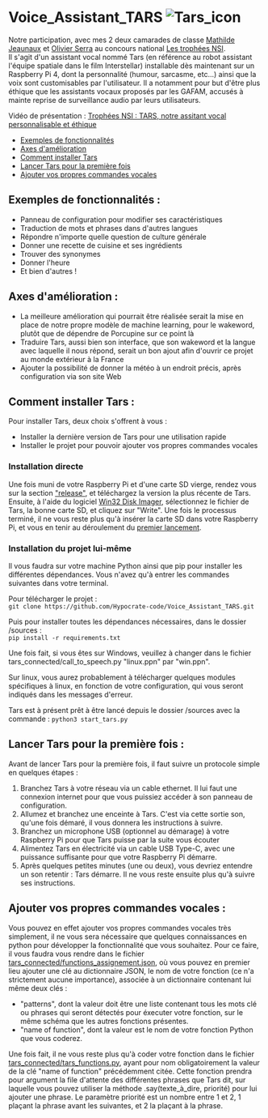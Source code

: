 # Voice_Assistant_TARS ![Tars_icon](https://github.com/Hypocrate-code/Voice_Assistant_TARS/assets/112576942/cdff1119-821a-45f9-8641-108220bcec4b)  
Notre participation, avec mes 2 deux camarades de classe [Mathilde Jeaunaux](https://www.instagram.com/mathilde_jnx/) et [Olivier Serra](https://www.instagram.com/olivier_sra/) au concours national [Les trophées NSI](https://trophees-nsi.fr/).  
Il s'agit d'un assistant vocal nommé Tars (en référence au robot assistant l'équipe spatiale dans le film Interstellar) installable dès maintenant sur un Raspberry Pi 4, dont la personnalité (humour, sarcasme, etc...) ainsi que la voix sont customisables par l'utilisateur. Il a notamment pour but d'être plus éthique que les assistants vocaux proposés par les GAFAM, accusés à mainte reprise de surveillance audio par leurs utilisateurs.   

Vidéo de présentation : [Trophées NSI : TARS, notre assitant vocal personnalisable et éthique](https://tube-sciences-technologies.apps.education.fr/w/iYhgGHpcaSYZz9as2D67sj)  
* [Exemples de fonctionnalités](#fonctionnalités)
* [Axes d'amélioration](#amélioration-axes)
* [Comment installer Tars](#installation)
* [Lancer Tars pour la première fois](#premier-lancement)
* [Ajouter vos propres commandes vocales](#vocal-commands)  
## <a id="fonctionnalités">Exemples de fonctionnalités :</a>
* Panneau de configuration pour modifier ses caractéristiques
* Traduction de mots et phrases dans d'autres langues
* Répondre n'importe quelle question de culture générale
* Donner une recette de cuisine et ses ingrédients
* Trouver des synonymes
* Donner l'heure
* Et bien d'autres !
## <a id="amélioration-axes">Axes d'amélioration :</a>
* La meilleure amélioration qui pourrait être réalisée serait la mise en place de notre propre modèle de machine learning, pour le wakeword, plutôt que de dépendre de Porcupine sur ce point là 
* Traduire Tars, aussi bien son interface, que son wakeword et la langue avec laquelle il nous répond, serait un bon ajout afin d'ouvrir ce projet au monde extérieur à la France 
* Ajouter la possibilité de donner la météo à un endroit précis, après configuration via son site Web 
## <a id="installation">Comment installer Tars :</a>  
Pour installer Tars, deux choix s'offrent à vous :
* Installer la dernière version de Tars pour une utilisation rapide
* Installer le projet pour pouvoir ajouter vos propres commandes vocales
### Installation directe
Une fois muni de votre Raspberry Pi et d'une carte SD vierge, rendez vous sur la section ["release"](https://github.com/Hypocrate-code/Voice_Assistant_Tars/releases), et téléchargez la version la plus récente de Tars. Ensuite, à l'aide du logiciel [Win32 Disk Imager](https://sourceforge.net/projects/win32diskimager/), sélectionnez le fichier de Tars, la bonne carte SD, et cliquez sur "Write". Une fois le processus terminé, il ne vous reste plus qu'à insérer la carte SD dans votre Raspberry Pi, et vous en tenir au déroulement du [premier lancement](#premier-lancement).
### Installation du projet lui-même
Il vous faudra sur votre machine Python ainsi que pip pour installer les différentes dépendances. Vous n'avez qu'à entrer les commandes suivantes dans votre terminal.  

Pour télécharger le projet :  
`git clone https://github.com/Hypocrate-code/Voice_Assistant_TARS.git`  

Puis pour installer toutes les dépendances nécessaires, dans le dossier /sources :  
`pip install -r requirements.txt`  

Une fois fait, si vous êtes sur Windows, veuillez à changer dans le fichier tars_connected/call_to_speech.py "linux.ppn" par "win.ppn".  

Sur linux, vous aurez probablement à télécharger quelques modules spécifiques à linux, en fonction de votre configuration, qui vous seront indiqués dans les messages d'erreur.  

Tars est à présent prêt à être lancé depuis le dossier /sources avec la commande :
`python3 start_tars.py`  
## <a id="premier-lancement">Lancer Tars pour la première fois :</a>
Avant de lancer Tars pour la première fois, il faut suivre un protocole simple en quelques étapes :
1. Branchez Tars à votre réseau via un cable ethernet. Il lui faut une connexion internet pour que vous puissiez accéder à son panneau de configuration.
2. Allumez et branchez une enceinte à Tars. C'est via cette sortie son, qu'une fois démaré, il vous donnera les instructions à suivre.
3. Branchez un microphone USB (optionnel au démarage) à votre Raspberry Pi pour que Tars puisse par la suite vous écouter
4. Alimentez Tars en électricité via un cable USB Type-C, avec une puissance suffisante pour que votre Raspberry Pi démarre.
5. Après quelques petites minutes (une ou deux), vous devriez entendre un son retentir : Tars démarre. Il ne vous reste ensuite plus qu'à suivre ses instructions.
## <a id="vocal-commands">Ajouter vos propres commandes vocales :</a>
Vous pouvez en effet ajouter vos propres commandes vocales très simplement, il ne vous sera nécessaire que quelques connaissances en python pour développer la fonctionnalité que vous souhaitez.
Pour ce faire, il vous faudra vous rendre dans le fichier [tars_connected/functions_assignement.json](https://github.com/Hypocrate-code/Voice_Assistant_TARS/blob/main/sources/tars_connected/functions_assignement.json), où vous pouvez en premier lieu ajouter une clé au dictionnaire JSON, le nom de votre fonction (ce n'a strictement aucune importance), associée à un dictionnaire contenant lui même deux clés :
* "patterns", dont la valeur doit être une liste contenant tous les mots clé ou phrases qui seront détectés pour éxecuter votre fonction, sur le même schéma que les autres fonctions présentes.
* "name of function", dont la valeur est le nom de votre fonction Python que vous coderez.

Une fois fait, il ne vous reste plus qu'à coder votre fonction dans le fichier [tars_connected/tars_functions.py](https://github.com/Hypocrate-code/Voice_Assistant_TARS/blob/main/sources/tars_connected/tars_functions.py), ayant pour nom obligatoirement la valeur de la clé "name of function" précédemment citée. Cette fonction prendra pour argument la file d'attente des différentes phrases que Tars dit, sur laquelle vous pouvez utiliser la méthode .say(texte_à_dire, priorité) pour lui ajouter une phrase. Le paramètre priorité est un nombre entre 1 et 2, 1 plaçant la phrase avant les suivantes, et 2 la plaçant à la phrase.

